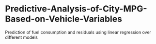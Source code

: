 # Predictive-Analysis-of-City-MPG-Based-on-Vehicle-Variables
Prediction of fuel consumption and residuals using linear regression over different models
